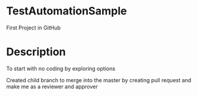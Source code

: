 # TestAutomationSample
First Project in GitHub
# Description
To start with no coding by exploring options

Created child branch to merge into the master by creating pull request and make me as a reviewer and approver

